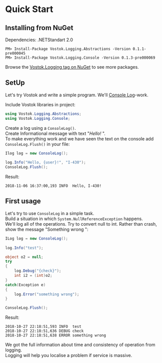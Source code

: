 # Quick Start

## Installing from NuGet

Dependencies: .NETStandart 2.0

```aspnet
PM> Install-Package Vostok.Logging.Abstractions -Version 0.1.1-pre000045
PM> Install-Package Vostok.Logging.Console -Version 0.1.3-pre000069
```

Browse the [Vostok.Logging tag on NuGet](https://www.nuget.org/packages?q=Vostok.Logging) to see more packages.

## SetUp

Let's try Vostok and write a simple program. We'll [Console Log](implementations/consolelog.md)-work.

Include Vostok libraries in project:

```csharp
using Vostok.Logging.Abstractions;
using Vostok.Logging.Console;
```

Create a log using a `ConsoleLog()`.   
Create Informational message with text "_Hello!_ ".  
To make everything work and we have seen the text on the console add `ConsoleLog.Flush()` in your file:

```csharp
Ilog log = new ConsoleLog();
            
log.Info("Hello, {user}!", "I-430");
ConsoleLog.Flush();
```

Result:

```aspnet
2018-11-06 16:37:00,193 INFO  Hello, I-430!
```

## First usage

Let's try to use `ConsoleLog` in a simple task.  
Build a situation in which `System.NullReferenceException` happens.  
We'll log all of the operations. Try to convert null to int. Rather than crash, show the message "Something wrong ":

```csharp
ILog log = new ConsoleLog();
                       
log.Info("test");

object o2 = null;  
try  
{  
    log.Debug("{check}");
    int i2 = (int)o2; 
}
catch(Exception e)
{
    log.Error("something wrong");
}

ConsoleLog.Flush();
```

Result:

```aspnet
2018-10-27 22:18:51,593 INFO  test
2018-10-27 22:18:51,636 DEBUG check
2018-10-27 22:18:51,638 ERROR something wrong
```

We got the full information about time and consistency of operation from logging.  
Logging will help you localise a problem if service is massive.

